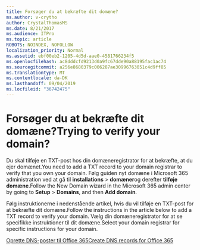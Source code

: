 ```yaml
---
title: Forsøger du at bekræfte dit domæne?
ms.author: v-crytho
author: CrystalThomasMS
ms.date: 8/21/2017
ms.audience: ITPro
ms.topic: article
ROBOTS: NOINDEX, NOFOLLOW
localization_priority: Normal
ms.assetid: ebf00eb2-1205-4d5d-aae0-4581766234f5
ms.openlocfilehash: ac8dddcfd9213d0a9fc67dde90a88195fac1ac74
ms.sourcegitcommit: a256e8680379c006287ae30996763051c4d9ff85
ms.translationtype: MT
ms.contentlocale: da-DK
ms.lasthandoff: 09/04/2019
ms.locfileid: "36742475"
---
```

# <a name="trying-to-verify-your-domain"></a><span data-ttu-id="8b9b3-102">Forsøger du at bekræfte dit domæne?</span><span class="sxs-lookup"><span data-stu-id="8b9b3-102">Trying to verify your domain?</span></span>

<span data-ttu-id="8b9b3-103">Du skal tilføje en TXT-post hos din domæneregistrator for at bekræfte, at du ejer domænet.</span><span class="sxs-lookup"><span data-stu-id="8b9b3-103">You need to add a TXT record to your domain registrar to verify that you own your domain.</span></span> <span data-ttu-id="8b9b3-104">Følg guiden nyt domæne i Microsoft 365 administration ved at gå til **installations** \> **domæner**og derefter **tilføje domæne**.</span><span class="sxs-lookup"><span data-stu-id="8b9b3-104">Follow the New Domain wizard in the Microsoft 365 admin center by going to **Setup** \> **Domains**, and then **Add domain**.</span></span> 
  
<span data-ttu-id="8b9b3-105">Følg instruktionerne i nedenstående artikel, hvis du vil tilføje en TXT-post for at bekræfte dit domæne.</span><span class="sxs-lookup"><span data-stu-id="8b9b3-105">Follow the instructions in the article below to add a TXT record to verify your domain.</span></span> <span data-ttu-id="8b9b3-106">Vælg din domæneregistrator for at se specifikke instruktioner til dit domæne.</span><span class="sxs-lookup"><span data-stu-id="8b9b3-106">Select your domain registrar for specific instructions for your domain.</span></span>
  
[<span data-ttu-id="8b9b3-107">Oprette DNS-poster til Office 365</span><span class="sxs-lookup"><span data-stu-id="8b9b3-107">Create DNS records for Office 365</span></span>](https://docs.microsoft.com/office365/admin/get-help-with-domains/create-dns-records-at-any-dns-hosting-provider)
  


